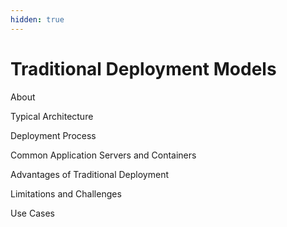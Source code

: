 ```yaml
---
hidden: true
---
```


# Traditional Deployment Models

About



Typical Architecture



Deployment Process



Common Application Servers and Containers



Advantages of Traditional Deployment



Limitations and Challenges



Use Cases



